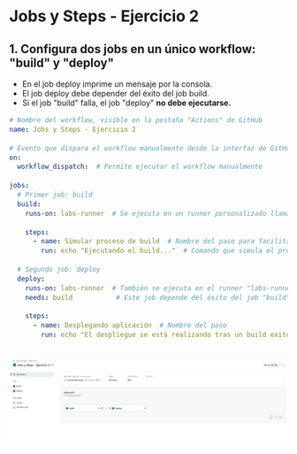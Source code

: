 # Jobs y Steps - Ejercicio 2

## 1. Configura dos jobs en un único workflow: "build" y "deploy"
- En el job deploy imprime un mensaje por la consola.
- El job deploy debe depender del éxito del job build.
- Si el job "build" falla, el job "deploy" **no debe ejecutarse.**

````yml
# Nombre del workflow, visible en la pestaña "Actions" de GitHub
name: Jobs y Steps - Ejercicio 2

# Evento que dispara el workflow manualmente desde la interfaz de GitHub
on:
  workflow_dispatch:  # Permite ejecutar el workflow manualmente

jobs:
  # Primer job: build
  build:
    runs-on: labs-runner  # Se ejecuta en un runner personalizado llamado "labs-runner"
    
    steps:
      - name: Simular proceso de build  # Nombre del paso para facilitar la lectura del log
        run: echo "Ejecutando el build..."  # Comando que simula el proceso de compilación

  # Segundo job: deploy
  deploy:
    runs-on: labs-runner  # También se ejecuta en el runner "labs-runner"
    needs: build           # Este job depende del éxito del job "build"

    steps:
      - name: Desplegando aplicación  # Nombre del paso
        run: echo "El despliegue se está realizando tras un build exitoso"  # Mensaje en consola
````
<br><img src="../../datos/job2.png">